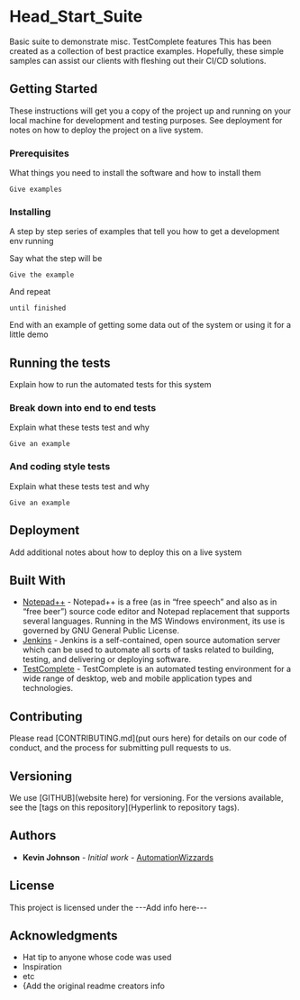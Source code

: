 # Head_Start_Suite
Basic suite to demonstrate misc. TestComplete features
This has been created as a collection of best practice examples. Hopefully, these simple samples can assist our clients with fleshing out their CI/CD solutions.

## Getting Started

These instructions will get you a copy of the project up and running on your local machine for development and testing purposes. See deployment for notes on how to deploy the project on a live system.

### Prerequisites

What things you need to install the software and how to install them

```
Give examples
```

### Installing

A step by step series of examples that tell you how to get a development env running

Say what the step will be

```
Give the example
```

And repeat

```
until finished
```

End with an example of getting some data out of the system or using it for a little demo

## Running the tests

Explain how to run the automated tests for this system

### Break down into end to end tests

Explain what these tests test and why

```
Give an example
```

### And coding style tests

Explain what these tests test and why

```
Give an example
```

## Deployment

Add additional notes about how to deploy this on a live system

## Built With

* [Notepad++](https://notepad-plus-plus.org/) - Notepad++ is a free (as in “free speech” and also as in “free beer”) source code editor and Notepad replacement that supports several languages. Running in the MS Windows environment, its use is governed by GNU General Public License.
* [Jenkins](https://www.jenkins.io/doc/) - Jenkins is a self-contained, open source automation server which can be used to automate all sorts of tasks related to building, testing, and delivering or deploying software.
* [TestComplete](https://support.smartbear.com/testcomplete/docs/) - TestComplete is an automated testing environment for a wide range of desktop, web and mobile application types and technologies.

## Contributing

Please read [CONTRIBUTING.md](put ours here) for details on our code of conduct, and the process for submitting pull requests to us.


## Versioning
We use [GITHUB](website here) for versioning. For the versions available, see the [tags on this repository](Hyperlink to repository tags). 

## Authors

* **Kevin Johnson** - *Initial work* - [AutomationWizzards](http://automationwizzards.com/)

## License
This project is licensed under the ---Add info here---

## Acknowledgments

* Hat tip to anyone whose code was used
* Inspiration
* etc
* {Add the original readme creators info
